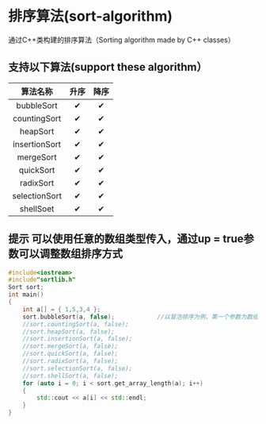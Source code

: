 # 排序算法(sort-algorithm) 
通过C++类构建的排序算法（Sorting algorithm made by C++ classes）
## 支持以下算法(support these algorithm）
|算法名称|升序|降序|
|:--:|:--:|:--:|
|bubbleSort|&#10004;|&#10004;|
|countingSort|&#10004;|&#10004;|
|heapSort|&#10004;|&#10004;|
|insertionSort|&#10004;|&#10004;|
|mergeSort|&#10004;|&#10004;|
|quickSort|&#10004;|&#10004;|
|radixSort|&#10004;|&#10004;|
|selectionSort|&#10004;|&#10004;|
|shellSoet|&#10004;|&#10004;|

##  提示 可以使用任意的数组类型传入，通过up = true参数可以调整数组排序方式
```C++
#include<iostream>
#include"sortlib.h"
Sort sort;
int main()
{
	int a[] = { 1,5,3,4 };
	sort.bubbleSort(a, false);            //以冒泡排序为例，第一个参数为数组传入参数，第二个参数传入为升序或降序(false 降序,true升序)
	//sort.countingSort(a, false);
	//sort.heapSort(a, false);
	//sort.insertionSort(a, false);
	//sort.mergeSort(a, false);
	//sort.quickSort(a, false);
	//sort.radixSort(a, false);
	//sort.selectionSort(a, false);
	//sort.shellSort(a, false);
	for (auto i = 0; i < sort.get_array_length(a); i++)
	{
		std::cout << a[i] << std::endl;
	}
}
```
